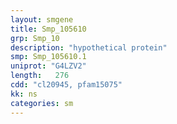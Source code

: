 ```yaml
---
layout: smgene
title: Smp_105610
grp: Smp_10
description: "hypothetical protein"
smp: Smp_105610.1
uniprot: "G4LZV2"
length:   276
cdd: "cl20945, pfam15075"
kk: ns
categories: sm
---
```

